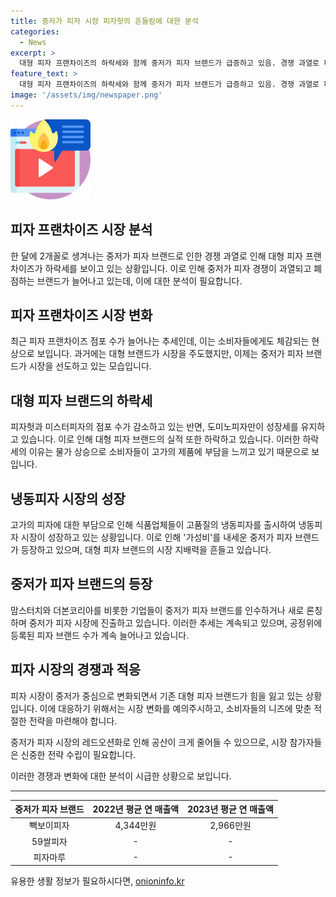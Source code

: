 ```yaml
---
title: 중저가 피자 시장 피자헛의 흔들림에 대한 분석
categories:
  - News
excerpt: >
  대형 피자 프랜차이즈의 하락세와 함께 중저가 피자 브랜드가 급증하고 있음. 경쟁 과열로 폐점하는 브랜드도 늘어나고 있으며, 소비자는 중저가 브랜드를 선호하는 추세. 대형 빅3 피자 브랜드 중 도미노피자만 성장세를 유지하고 있으며, 냉동피자 시장도 성장하면서 중저가 피자 브랜드가 늘어나고 있는 상황. 중저가 피자 시장도 레드오션화 우려. 고물가 시기에도 중저가 피자 브랜드들의 신중한 접근이 필요한 상황.
feature_text: >
  대형 피자 프랜차이즈의 하락세와 함께 중저가 피자 브랜드가 급증하고 있음. 경쟁 과열로 폐점하는 브랜드도 늘어나고 있으며, 소비자는 중저가 브랜드를 선호하는 추세. 대형 빅3 피자 브랜드 중 도미노피자만 성장세를 유지하고 있으며, 냉동피자 시장도 성장하면서 중저가 피자 브랜드가 늘어나고 있는 상황. 중저가 피자 시장도 레드오션화 우려. 고물가 시기에도 중저가 피자 브랜드들의 신중한 접근이 필요한 상황.
image: '/assets/img/newspaper.png'
---
```


<p><img src="/assets/img/news.png" alt="rentncar 속보" /></p>

<h2>피자 프랜차이즈 시장 분석</h2>

<p data-ke-size="size16">한 달에 2개꼴로 생겨나는 중저가 피자 브랜드로 인한 경쟁 과열로 인해 대형 피자 프랜차이즈가 하락세를 보이고 있는 상황입니다. 이로 인해 중저가 피자 경쟁이 과열되고 폐점하는 브랜드가 늘어나고 있는데, 이에 대한 분석이 필요합니다. </p>

<h2 data-ke-size="size26">피자 프랜차이즈 시장 변화</h2>

<p data-ke-size="size16">최근 피자 프랜차이즈 점포 수가 늘어나는 추세인데, 이는 소비자들에게도 체감되는 현상으로 보입니다. 과거에는 대형 브랜드가 시장을 주도했지만, 이제는 중저가 피자 브랜드가 시장을 선도하고 있는 모습입니다. </p>

<h2 data-ke-size="size26">대형 피자 브랜드의 하락세</h2>

<p data-ke-size="size16">피자헛과 미스터피자의 점포 수가 감소하고 있는 반면, 도미노피자만이 성장세를 유지하고 있습니다. 이로 인해 대형 피자 브랜드의 실적 또한 하락하고 있습니다. 이러한 하락세의 이유는 물가 상승으로 소비자들이 고가의 제품에 부담을 느끼고 있기 때문으로 보입니다. </p>

<h2 data-ke-size="size26">냉동피자 시장의 성장</h2>

<p data-ke-size="size16">고가의 피자에 대한 부담으로 인해 식품업체들이 고품질의 냉동피자를 출시하여 냉동피자 시장이 성장하고 있는 상황입니다. 이로 인해 '가성비'를 내세운 중저가 피자 브랜드가 등장하고 있으며, 대형 피자 브랜드의 시장 지배력을 흔들고 있습니다. </p>

<h2 data-ke-size="size26">중저가 피자 브랜드의 등장</h2>

<p data-ke-size="size16">맘스터치와 더본코리아를 비롯한 기업들이 중저가 피자 브랜드를 인수하거나 새로 론칭하며 중저가 피자 시장에 진출하고 있습니다. 이러한 추세는 계속되고 있으며, 공정위에 등록된 피자 브랜드 수가 계속 늘어나고 있습니다. </p>

<h2 data-ke-size="size26">피자 시장의 경쟁과 적응</h2>

<p data-ke-size="size16">피자 시장이 중저가 중심으로 변화되면서 기존 대형 피자 브랜드가 힘을 잃고 있는 상황입니다. 이에 대응하기 위해서는 시장 변화를 예의주시하고, 소비자들의 니즈에 맞춘 적절한 전략을 마련해야 합니다. </p>

<p data-ke-size="size16">중저가 피자 시장의 레드오션화로 인해 공산이 크게 줄어들 수 있으므로, 시장 참가자들은 신중한 전략 수립이 필요합니다. </p>

<p data-ke-size="size16">이러한 경쟁과 변화에 대한 분석이 시급한 상황으로 보입니다.</p>

<hr>

<table>
    <thead>
        <tr>
            <th style="text-align: center;">중저가 피자 브랜드</th>
            <th style="text-align: center;">2022년 평균 연 매출액</th>
            <th style="text-align: center;">2023년 평균 연 매출액</th>
        </tr>
    </thead>
    <tbody>
        <tr>
            <td style="text-align: center;">빽보이피자</td>
            <td style="text-align: center;">4,344만원</td>
            <td style="text-align: center;">2,966만원</td>
        </tr>
        <tr>
            <td style="text-align: center;">59쌀피자</td>
            <td style="text-align: center;">-</td>
            <td style="text-align: center;">-</td>
        </tr>
        <tr>
            <td style="text-align: center;">피자마루</td>
            <td style="text-align: center;">-</td>
            <td style="text-align: center;">-</td>
        </tr>
    </tbody>
</table>
유용한 생활 정보가 필요하시다면, <a href="https://onioninfo.kr" rel="dofollow">onioninfo.kr</a>


